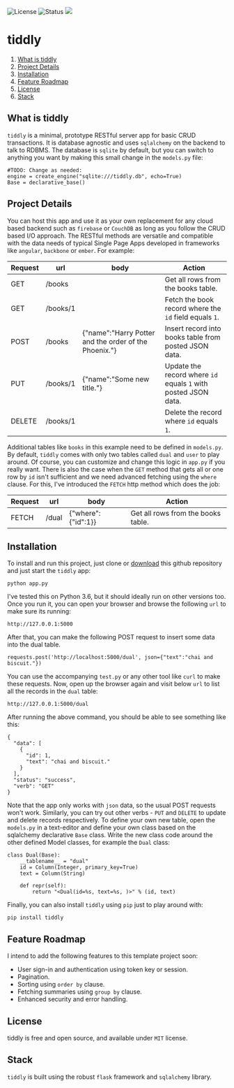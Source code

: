 ![License](https://img.shields.io/badge/license-MIT-blue.svg)
![Status](https://img.shields.io/badge/status-stable-brightgreen.svg)
[![](https://www.paypalobjects.com/en_US/i/btn/x-click-but04.gif)](https://www.paypal.com/cgi-bin/webscr?cmd=_s-xclick&hosted_button_id=JM8FUXNFUK6EU)

# tiddly

1. [What is tiddly](#user-content-what-is-tiddly)
2. [Project Details](#project-details)
7. [Installation](#installation)
3. [Feature Roadmap](#feature-roadmap)
11. [License](#license)
13. [Stack](#stack)

## What is tiddly

`tiddly` is a minimal, prototype RESTful server app for basic CRUD transactions. It is database agnostic and uses `sqlalchemy` on the backend to talk to RDBMS. The database is `sqlite` by default, but you can switch to anything you want by making this small change in the `models.py` file:

	#TODO: Change as needed:
	engine = create_engine("sqlite:///tiddly.db", echo=True)
	Base = declarative_base()

## Project Details

You can host this app and use it as your own replacement for any cloud based backend such as `firebase` or `CouchDB` as long as you follow the CRUD based I/O approach. The RESTful methods are versatile and compatible with the data needs of typical Single Page Apps developed in frameworks like `angular`, `backbone` or `ember`. For example:

| Request | url | body | Action |
| ----- | ----- | ----- | ----- |
| GET  	| /books | 		| Get all rows from the books table.| 
| GET  	| /books/1 | 		| Fetch the book record where the `id` field equals `1`.| 
| POST 	| /books | {"name":"Harry Potter and the order of the Phoenix."}		| Insert record into books table from posted JSON data.| 
| PUT  	| /books/1 | {"name":"Some new title."}		| Update the record where `id` equals `1` with posted JSON data.| 
| DELETE | /books/1 |	| Delete the record where `id` equals `1`.| 
	
Additional tables like `books` in this example need to be defined in `models.py`. By default, `tiddly` comes with only two tables called `dual` and `user` to play around. Of course, you can customize and change this logic in `app.py` if you really want. There is also the case when the `GET` method that gets all or one row by `id` isn't sufficient and we need advanced fetching using the `where` clause. For this, I've introduced the `FETCH` http method which does the job:

| Request | url | body                | Action |
| ----- | ----- | -------------------- | -------------------------------- |
| FETCH | /dual | {"where": {"id":1}} | Get all rows from the books table.| 


## Installation

To install and run this project, just clone or [download](https://github.com/prahladyeri/tiddly/archive/master.zip) this github repository and just start the `tiddly` app:

	python app.py
	
I've tested this on Python 3.6, but it should ideally run on other versions too. Once you run it, you can open your browser and browse the following `url` to make sure its running:

	http://127.0.0.1:5000
	
After that, you can make the following POST request to insert some data into the dual table.

	requests.post('http://localhost:5000/dual', json={"text":"chai and biscuit."})

You can use the accompanying `test.py` or any other tool like `curl` to make these requests. Now, open up the browser again and visit below `url` to list all the records in the `dual` table:

	http://127.0.0.1:5000/dual
	
After running the above command, you should be able to see something like this:

	{
	  "data": [
		{
		  "id": 1, 
		  "text": "chai and biscuit."
		}
	  ], 
	  "status": "success", 
	  "verb": "GET"
	}
	
Note that the app only works with `json` data, so the usual POST requests won't work. Similarly, you can try out other verbs - `PUT` and `DELETE` to update and delete records respectively. To define your own new table, open the `models.py` in a text-editor and define your own class based on the sqlalchemy declarative `Base` class. Write the new class code around the other defined Model classes, for example the `Dual` class:

	class Dual(Base):
		__tablename__ = "dual"
		id = Column(Integer, primary_key=True)
		text = Column(String)
		
		def repr(self):
			return "<Dual(id=%s, text=%s, )>" % (id, text)
			
Finally, you can also install `tiddly` using `pip` just to play around with:

	pip install tiddly
			
## Feature Roadmap

I intend to add the following features to this template project soon:

- User sign-in and authentication using token key or session.
- Pagination.
- Sorting using `order by` clause.
- Fetching summaries using `group by` clause.
- Enhanced security and error handling.

## License

tiddly is free and open source, and available under `MIT` license.

## Stack

`tiddly` is built using the robust `flask` framework and `sqlalchemy` library.